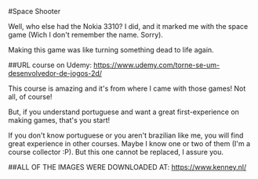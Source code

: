 #Space Shooter

Well, who else had the Nokia 3310?
I did, and it marked me with the space game (Wich I don't remember the name. Sorry).

Making this game was like turning something dead to life again.

##URL course on Udemy: https://www.udemy.com/torne-se-um-desenvolvedor-de-jogos-2d/

This course is amazing and it's from where I came with those games!
Not all, of course!

But, if you understand portuguese and want a great first-experience on making games, that's you start!

If you don't know portuguese or you aren't brazilian like me, you will find great experience in other courses. Maybe I know one or two
of them (I'm a course collector :P). But this one cannot be replaced, I assure you.

##ALL OF THE IMAGES WERE DOWNLOADED AT: https://www.kenney.nl/